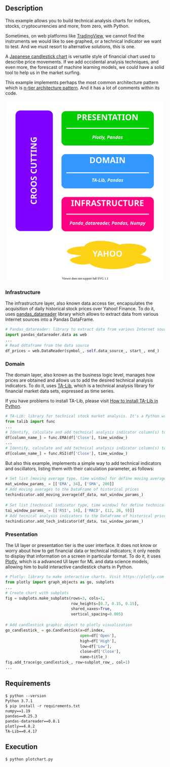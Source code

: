 ## Description

This example allows you to build technical analysis charts for indices, stocks, cryptocurrencies and more, from zero, with Python. 

Sometimes, on web platforms like [TradingView](https://www.tradingview.com/chart/), we cannot find the instruments we would like to see graphed, or a technical indicator we want to test. And we must resort to alternative solutions, this is one.

A [Japanese candlestick chart](https://en.wikipedia.org/wiki/Candlestick_chart) is versatile style of financial chart used to describe price movements. If we add occidental analysis techniques, and even more, the forescast of machine learning models, we could have a solid tool to help us in the market surfing.

This example implements perhaps the most common architecture pattern which is [n-tier architecture pattern](https://www.oreilly.com/library/view/software-architecture-patterns/9781491971437/ch01.html). And it has a lot of comments within its code.

![Three-Tier architecture pattern](/assets/arquitecture.svg "Three-Tier architecture pattern")

### Infrastructure

The infrastructure layer, also known data access tier, encapsulates the acquisition of daily historical stock prices over Yahoo! Finance. To do it, uses [pandas_datareader](https://pypi.org/project/pandas-datareader/) library which allows to extract data from various Internet sources into a Pandas DataFrame. 

````python
# Pandas_datareader: library to extract data from various Internet sources into a pandas DataFrame.
import pandas_datareader.data as web
...
# Read ddtaframe from the data source
df_prices = web.DataReader(symbol_, self.data_source_, start_, end_)
````   

### Domain

The domain layer, also known as the business logic level, manages how prices are obtained and allows us to add the desired technical analysis indicators. To do it, uses [TA-Lib](https://ta-lib.org), which is a technical analysis library for financial market data sets, expressed as time series.

If you have problems to install TA-Lib, please visit [How to install TA-Lib in Python](https://blog.quantinsti.com/install-ta-lib-python/#windows).

````python
# TA-Lib: library for technical stock market analysis. It's a Python wrapper for TA-LIB based on Cython.
from talib import func
...
# Identify, calculate and add technical analysis indicator column(s) to the DataFrame
df[column_name_] = func.EMA(df['Close'], time_window_)
...
# Identify, calculate and add technical analysis indicator column(s) to the DataFrame
df[column_name_] = func.RSI(df['Close'], time_window_)
````

But also this example, implements a simple way to add technical indicators and oscillators, listing them with their calculation parameter, as follows:

````python
# Set list [moving average type, time window] for define moving averages to calculate
mat_window_params_ = [['EMA', 34], ['SMA', 200]]
# Add moving averages to the DataFrame of historical prices
techindicator.add_moving_average(df_data, mat_window_params_)

# Set list [technical indicator type, time window] for define technical analysis indicators to calculate
tai_window_params_ = [['RSI', 14], ['MACD', (12, 26, 9)]]
# Add tecnical analysis indicators to the DataFrame of historical prices
techindicator.add_tech_indicator(df_data, tai_window_params_)
````
  
### Presentation

The UI layer or presentation tier is the user interface. It does not know or worry about how to get financial data or technical indicators; it only needs to display that information on a screen in particular format. To do it, it uses [Plotly](https://plotly.com/python/candlestick-charts/), which is a advanced UI layer for ML and data science models, allowing him to build interactive candlestick charts in Python.

````python
# Plotly: library to make interactive charts. Visit https://plotly.com
from plotly import graph_objects as go, subplots
...
# Create chart with subplots
fig = subplots.make_subplots(rows=3, cols=1,
                             row_heights=[0.7, 0.15, 0.15],
                             shared_xaxes=True,
                             vertical_spacing=0.005)

# Add candlestick graphic object to plotly visualization
go_candlestick_ = go.Candlestick(x=df.index,
                                 open=df['Open'],
                                 high=df['High'],
                                 low=df['Low'],
                                 close=df['Close'],
                                 name=title_)
fig.add_trace(go_candlestick_, row=subplot_row_, col=1)
...
````

## Requirements
````console
$ python --version  
Python 3.7.1  
$ pip install -r requirements.txt
numpy==1.19
pandas==0.25.3
pandas-datareader==0.8.1
plotly==4.8.2
TA-Lib==0.4.17
````

## Execution
````console
$ python plotchart.py  
````
